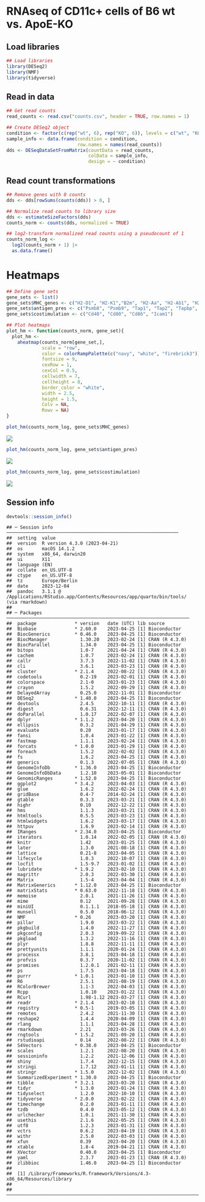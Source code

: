 RNAseq of CD11c+ cells of B6 wt vs. ApoE-KO
================

## Load libraries

``` r
## Load libraries
library(DESeq2)
library(NMF)
library(tidyverse)
```

## Read in data

``` r
## Get read counts
read_counts <- read.csv("counts.csv", header = TRUE, row.names = 1)

## Create DESeq2 object
condition <- factor(c(rep("wt", 6), rep("KO", 6)), levels = c("wt", "KO"))
sample_info <- data.frame(condition = condition, 
                          row.names = names(read_counts))
dds <- DESeqDataSetFromMatrix(countData = read_counts,
                              colData = sample_info,
                              design = ~ condition)
```

## Read count transformations

``` r
## Remove genes with 0 counts
dds <- dds[rowSums(counts(dds)) > 0, ]

## Normalize read counts to library size
dds <- estimateSizeFactors(dds)
counts_norm <- counts(dds, normalized = TRUE)

## log2-transform normalized read counts using a pseudocount of 1
counts_norm_log <- 
  log2(counts_norm + 1) |>
  as.data.frame()
```

# Heatmaps

``` r
## Define gene sets
gene_sets <- list()
gene_sets$MHC_genes <- c("H2-D1", "H2-K1","B2m", "H2-Aa", "H2-Ab1", "H2-Eb1", "H2-Eb2") 
gene_sets$antigen_pres <- c("Psmb8", "Psmb9", "Tap1", "Tap2", "Tapbp", "Psme2")
gene_sets$costimulation <- c("Cd40", "Cd80", "Cd86", "Icam1")

## Plot heatmaps
plot_hm <- function(counts_norm, gene_set){
  plot_hm <-
    aheatmap(counts_norm[gene_set,],
             scale = "row",
             color = colorRampPalette(c("navy", "white", "firebrick3"))(50),
             fontsize = 9,
             cexRow = 1,
             cexCol = 0.5,
             cellwidth = 7,
             cellheight = 8,
             border_color = "white",
             width = 2.5,
             height = 1.5,
             Colv = NA, 
             Rowv = NA)
}

plot_hm(counts_norm_log, gene_sets$MHC_genes)
```

![](ED_Fig6b_files/figure-gfm/unnamed-chunk-4-1.png)<!-- -->

``` r
plot_hm(counts_norm_log, gene_sets$antigen_pres)
```

![](ED_Fig6b_files/figure-gfm/unnamed-chunk-4-2.png)<!-- -->

``` r
plot_hm(counts_norm_log, gene_sets$costimulation)
```

![](ED_Fig6b_files/figure-gfm/unnamed-chunk-4-3.png)<!-- -->

## Session info

``` r
devtools::session_info()
```

    ## ─ Session info ───────────────────────────────────────────────────────────────
    ##  setting  value
    ##  version  R version 4.3.0 (2023-04-21)
    ##  os       macOS 14.1.2
    ##  system   x86_64, darwin20
    ##  ui       X11
    ##  language (EN)
    ##  collate  en_US.UTF-8
    ##  ctype    en_US.UTF-8
    ##  tz       Europe/Berlin
    ##  date     2023-12-04
    ##  pandoc   3.1.1 @ /Applications/RStudio.app/Contents/Resources/app/quarto/bin/tools/ (via rmarkdown)
    ## 
    ## ─ Packages ───────────────────────────────────────────────────────────────────
    ##  package              * version   date (UTC) lib source
    ##  Biobase              * 2.60.0    2023-04-25 [1] Bioconductor
    ##  BiocGenerics         * 0.46.0    2023-04-25 [1] Bioconductor
    ##  BiocManager            1.30.20   2023-02-24 [1] CRAN (R 4.3.0)
    ##  BiocParallel           1.34.0    2023-04-25 [1] Bioconductor
    ##  bitops                 1.0-7     2021-04-24 [1] CRAN (R 4.3.0)
    ##  cachem                 1.0.7     2023-02-24 [1] CRAN (R 4.3.0)
    ##  callr                  3.7.3     2022-11-02 [1] CRAN (R 4.3.0)
    ##  cli                    3.6.1     2023-03-23 [1] CRAN (R 4.3.0)
    ##  cluster              * 2.1.4     2022-08-22 [1] CRAN (R 4.3.0)
    ##  codetools              0.2-19    2023-02-01 [1] CRAN (R 4.3.0)
    ##  colorspace             2.1-0     2023-01-23 [1] CRAN (R 4.3.0)
    ##  crayon                 1.5.2     2022-09-29 [1] CRAN (R 4.3.0)
    ##  DelayedArray           0.25.0    2022-11-01 [1] Bioconductor
    ##  DESeq2               * 1.40.0    2023-04-25 [1] Bioconductor
    ##  devtools               2.4.5     2022-10-11 [1] CRAN (R 4.3.0)
    ##  digest                 0.6.31    2022-12-11 [1] CRAN (R 4.3.0)
    ##  doParallel             1.0.17    2022-02-07 [1] CRAN (R 4.3.0)
    ##  dplyr                * 1.1.2     2023-04-20 [1] CRAN (R 4.3.0)
    ##  ellipsis               0.3.2     2021-04-29 [1] CRAN (R 4.3.0)
    ##  evaluate               0.20      2023-01-17 [1] CRAN (R 4.3.0)
    ##  fansi                  1.0.4     2023-01-22 [1] CRAN (R 4.3.0)
    ##  fastmap                1.1.1     2023-02-24 [1] CRAN (R 4.3.0)
    ##  forcats              * 1.0.0     2023-01-29 [1] CRAN (R 4.3.0)
    ##  foreach                1.5.2     2022-02-02 [1] CRAN (R 4.3.0)
    ##  fs                     1.6.2     2023-04-25 [1] CRAN (R 4.3.0)
    ##  generics               0.1.3     2022-07-05 [1] CRAN (R 4.3.0)
    ##  GenomeInfoDb         * 1.36.0    2023-04-25 [1] Bioconductor
    ##  GenomeInfoDbData       1.2.10    2023-05-01 [1] Bioconductor
    ##  GenomicRanges        * 1.52.0    2023-04-25 [1] Bioconductor
    ##  ggplot2              * 3.4.2     2023-04-03 [1] CRAN (R 4.3.0)
    ##  glue                   1.6.2     2022-02-24 [1] CRAN (R 4.3.0)
    ##  gridBase               0.4-7     2014-02-24 [1] CRAN (R 4.3.0)
    ##  gtable                 0.3.3     2023-03-21 [1] CRAN (R 4.3.0)
    ##  highr                  0.10      2022-12-22 [1] CRAN (R 4.3.0)
    ##  hms                    1.1.3     2023-03-21 [1] CRAN (R 4.3.0)
    ##  htmltools              0.5.5     2023-03-23 [1] CRAN (R 4.3.0)
    ##  htmlwidgets            1.6.2     2023-03-17 [1] CRAN (R 4.3.0)
    ##  httpuv                 1.6.9     2023-02-14 [1] CRAN (R 4.3.0)
    ##  IRanges              * 2.34.0    2023-04-25 [1] Bioconductor
    ##  iterators              1.0.14    2022-02-05 [1] CRAN (R 4.3.0)
    ##  knitr                  1.42      2023-01-25 [1] CRAN (R 4.3.0)
    ##  later                  1.3.0     2021-08-18 [1] CRAN (R 4.3.0)
    ##  lattice                0.21-8    2023-04-05 [1] CRAN (R 4.3.0)
    ##  lifecycle              1.0.3     2022-10-07 [1] CRAN (R 4.3.0)
    ##  locfit                 1.5-9.7   2023-01-02 [1] CRAN (R 4.3.0)
    ##  lubridate            * 1.9.2     2023-02-10 [1] CRAN (R 4.3.0)
    ##  magrittr               2.0.3     2022-03-30 [1] CRAN (R 4.3.0)
    ##  Matrix                 1.5-4     2023-04-04 [1] CRAN (R 4.3.0)
    ##  MatrixGenerics       * 1.12.0    2023-04-25 [1] Bioconductor
    ##  matrixStats          * 0.63.0    2022-11-18 [1] CRAN (R 4.3.0)
    ##  memoise                2.0.1     2021-11-26 [1] CRAN (R 4.3.0)
    ##  mime                   0.12      2021-09-28 [1] CRAN (R 4.3.0)
    ##  miniUI                 0.1.1.1   2018-05-18 [1] CRAN (R 4.3.0)
    ##  munsell                0.5.0     2018-06-12 [1] CRAN (R 4.3.0)
    ##  NMF                  * 0.26      2023-03-20 [1] CRAN (R 4.3.0)
    ##  pillar                 1.9.0     2023-03-22 [1] CRAN (R 4.3.0)
    ##  pkgbuild               1.4.0     2022-11-27 [1] CRAN (R 4.3.0)
    ##  pkgconfig              2.0.3     2019-09-22 [1] CRAN (R 4.3.0)
    ##  pkgload                1.3.2     2022-11-16 [1] CRAN (R 4.3.0)
    ##  plyr                   1.8.8     2022-11-11 [1] CRAN (R 4.3.0)
    ##  prettyunits            1.1.1     2020-01-24 [1] CRAN (R 4.3.0)
    ##  processx               3.8.1     2023-04-18 [1] CRAN (R 4.3.0)
    ##  profvis                0.3.7     2020-11-02 [1] CRAN (R 4.3.0)
    ##  promises               1.2.0.1   2021-02-11 [1] CRAN (R 4.3.0)
    ##  ps                     1.7.5     2023-04-18 [1] CRAN (R 4.3.0)
    ##  purrr                * 1.0.1     2023-01-10 [1] CRAN (R 4.3.0)
    ##  R6                     2.5.1     2021-08-19 [1] CRAN (R 4.3.0)
    ##  RColorBrewer           1.1-3     2022-04-03 [1] CRAN (R 4.3.0)
    ##  Rcpp                   1.0.10    2023-01-22 [1] CRAN (R 4.3.0)
    ##  RCurl                  1.98-1.12 2023-03-27 [1] CRAN (R 4.3.0)
    ##  readr                * 2.1.4     2023-02-10 [1] CRAN (R 4.3.0)
    ##  registry             * 0.5-1     2019-03-05 [1] CRAN (R 4.3.0)
    ##  remotes                2.4.2     2021-11-30 [1] CRAN (R 4.3.0)
    ##  reshape2               1.4.4     2020-04-09 [1] CRAN (R 4.3.0)
    ##  rlang                  1.1.1     2023-04-28 [1] CRAN (R 4.3.0)
    ##  rmarkdown              2.21      2023-03-26 [1] CRAN (R 4.3.0)
    ##  rngtools             * 1.5.2     2021-09-20 [1] CRAN (R 4.3.0)
    ##  rstudioapi             0.14      2022-08-22 [1] CRAN (R 4.3.0)
    ##  S4Vectors            * 0.38.0    2023-04-25 [1] Bioconductor
    ##  scales                 1.2.1     2022-08-20 [1] CRAN (R 4.3.0)
    ##  sessioninfo            1.2.2     2021-12-06 [1] CRAN (R 4.3.0)
    ##  shiny                  1.7.4     2022-12-15 [1] CRAN (R 4.3.0)
    ##  stringi                1.7.12    2023-01-11 [1] CRAN (R 4.3.0)
    ##  stringr              * 1.5.0     2022-12-02 [1] CRAN (R 4.3.0)
    ##  SummarizedExperiment * 1.30.0    2023-04-25 [1] Bioconductor
    ##  tibble               * 3.2.1     2023-03-20 [1] CRAN (R 4.3.0)
    ##  tidyr                * 1.3.0     2023-01-24 [1] CRAN (R 4.3.0)
    ##  tidyselect             1.2.0     2022-10-10 [1] CRAN (R 4.3.0)
    ##  tidyverse            * 2.0.0     2023-02-22 [1] CRAN (R 4.3.0)
    ##  timechange             0.2.0     2023-01-11 [1] CRAN (R 4.3.0)
    ##  tzdb                   0.4.0     2023-05-12 [1] CRAN (R 4.3.0)
    ##  urlchecker             1.0.1     2021-11-30 [1] CRAN (R 4.3.0)
    ##  usethis                2.1.6     2022-05-25 [1] CRAN (R 4.3.0)
    ##  utf8                   1.2.3     2023-01-31 [1] CRAN (R 4.3.0)
    ##  vctrs                  0.6.2     2023-04-19 [1] CRAN (R 4.3.0)
    ##  withr                  2.5.0     2022-03-03 [1] CRAN (R 4.3.0)
    ##  xfun                   0.39      2023-04-20 [1] CRAN (R 4.3.0)
    ##  xtable                 1.8-4     2019-04-21 [1] CRAN (R 4.3.0)
    ##  XVector                0.40.0    2023-04-25 [1] Bioconductor
    ##  yaml                   2.3.7     2023-01-23 [1] CRAN (R 4.3.0)
    ##  zlibbioc               1.46.0    2023-04-25 [1] Bioconductor
    ## 
    ##  [1] /Library/Frameworks/R.framework/Versions/4.3-x86_64/Resources/library
    ## 
    ## ──────────────────────────────────────────────────────────────────────────────

